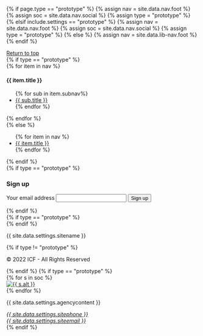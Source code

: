 {% if page.type == "prototype" %}
  {% assign nav = site.data.nav.foot %}
  {% assign soc = site.data.nav.social %}
  {% assign type = "prototype" %}
{% elsif include.settings == "prototype" %}
  {% assign nav = site.data.nav.foot %}
  {% assign soc = site.data.nav.social %}
  {% assign type = "prototype" %}
{% else %}
  {% assign nav = site.data.lib-nav.foot %}
{% endif %}
<footer class="usa-footer usa-footer--big">
  <div class="grid-container usa-footer__return-to-top">
    <a href="#">Return to top</a>
  </div>
  <div class="usa-footer__primary-section">
    <div class="grid-container">
      <div class="grid-row grid-gap">
        <div class="tablet:grid-col-8">
        {% if type == "prototype" %}
          <nav class="usa-footer__nav" aria-label="Footer navigation,,">
            <div class="grid-row grid-gap-4">
            {% for item in nav %}
              <div class="mobile-lg:grid-col-6 desktop:grid-col-3">
                <section class="usa-footer__primary-content usa-footer__primary-content--collapsible">
                  <h4 class="usa-footer__primary-link">{{ item.title }}</h4>
                  <ul class="usa-list usa-list--unstyled">
                    {% for sub in item.subnav%}
                    <li class="usa-footer__secondary-link">
                      <a href="{{ sub.href }}">{{ sub.title }}</a>
                    </li>
                    {% endfor %}
                  </ul>
                </section>
              </div>
            {% endfor %}
            </div>
          </nav>
          {% else %}
          <nav class="usa-footer__nav" aria-label="Footer navigation">
            <ul class="grid-row grid-gap">
              {% for item in nav %}
                <li  class="mobile-lg:grid-col-6 desktop:grid-col-auto usa-footer__primary-content ">
                  <a class="usa-footer__primary-link" href="{{ item.href }}">{{ item.title }} </a>
                </li>
              {% endfor %}
            </ul>
          </nav>
        {% endif %}
        </div>
        <div class="tablet:grid-col-4">
          <div class="usa-sign-up">
          {% if type == "prototype" %}
            <h3 class="usa-sign-up__heading">Sign up</h3>
            <form class="usa-form">
              <label class="usa-label" for="email" id=""
                >Your email address</label
              >
              <input class="usa-input" id="email" name="email" type="email" />
              <button class="usa-button" type="submit">Sign up</button>
            </form>
            {% endif %}
          </div>
        </div>
      </div>
    </div>
  </div>
  <div class="usa-footer__secondary-section">
    <div class="grid-container">
      <div class="grid-row grid-gap">
        <div
          class="
            usa-footer__logo
            grid-row
            mobile-lg:grid-col-6 mobile-lg:grid-gap-2
          "
        >
          {% if type == "prototype" %}
          <div class="mobile-lg:grid-col-auto">
            <img class="usa-footer__logo-img" src="{{ site.data.settings.sitelogo-small }}" alt="" />
          </div>
          {% endif %}
          <div class="mobile-lg:grid-col-auto">
            <p class="usa-footer__logo-heading">{{ site.data.settings.sitename }}</p>
          </div>
        </div>
        <div class="usa-footer__contact-links mobile-lg:grid-col-6">
        {% if type != "prototype" %}<p>© 2022 ICF - All Rights Reserved</p>{% endif %}
        {% if type == "prototype" %}
          <div class="usa-footer__social-links grid-row grid-gap-1">
            {% for s in soc %}
            <div class="grid-col-auto">
              <a class="usa-social-link" href="{{ s.link }}"
                ><img
                  class="usa-social-link__icon"
                  src="{{ s.icon }}"
                  alt="{{ s.alt }}"
              /></a>
            </div>
            {% endfor %}
          </div>
          <p class="usa-footer__contact-heading">
            {{ site.data.settings.agencycontent }}
          </p>
          <address class="usa-footer__address">
            <div class="usa-footer__contact-info grid-row grid-gap">
              <div class="grid-col-auto">
                <a href="tel:{{ site.data.settings.sitephone }}">{{ site.data.settings.sitephone }}</a>
              </div>
              <div class="grid-col-auto">
                <a href="mailto:{{ site.data.settings.siteemail }}">{{ site.data.settings.siteemail }}</a>
              </div>
            </div>
          </address>
           {% endif %}
        </div>
      </div>
    </div>
  </div>
</footer>